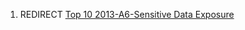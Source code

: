1.  REDIRECT [Top 10 2013-A6-Sensitive Data
    Exposure](Top_10_2013-A6-Sensitive_Data_Exposure "wikilink")
